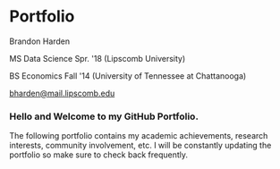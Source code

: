 # Portfolio
Brandon Harden

MS Data Science Spr. '18 (Lipscomb University)

BS Economics Fall '14 (University of Tennessee at Chattanooga)

bharden@mail.lipscomb.edu


### Hello and Welcome to my GitHub Portfolio.

The following portfolio contains my academic achievements, research interests, community involvement, etc. I will be constantly updating the portfolio so make sure to check back frequently.
